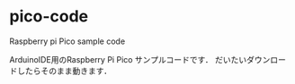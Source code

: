 # pico-code
Raspberry pi Pico sample code 


ArduinoIDE用のRaspberry Pi Pico サンプルコードです．
だいたいダウンロードしたらそのまま動きます．

